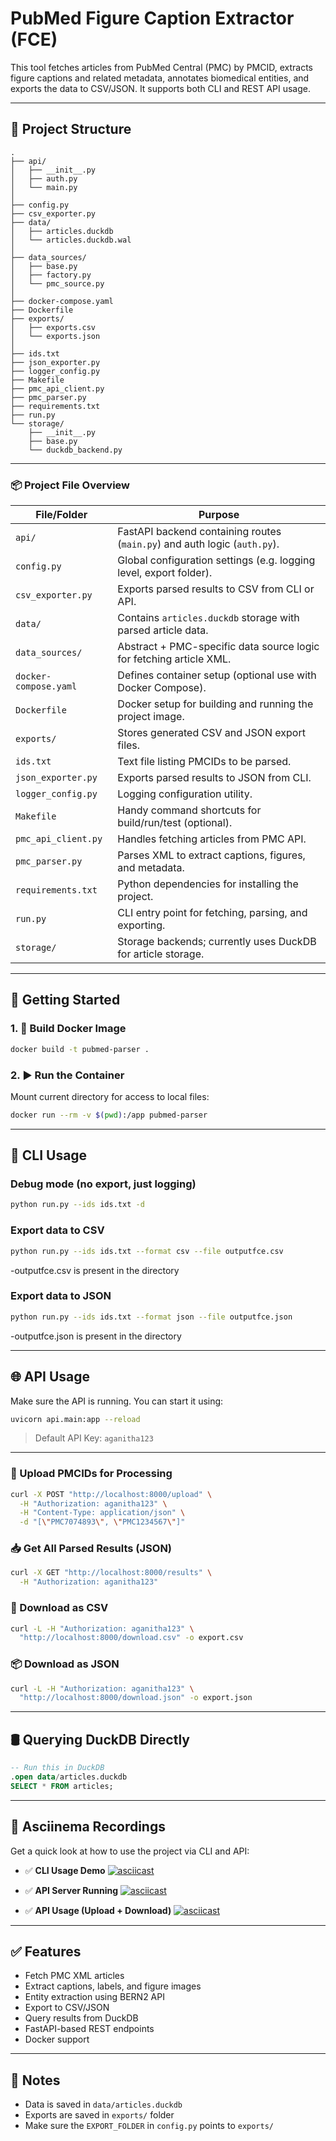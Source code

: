 
# PubMed Figure Caption Extractor (FCE)

This tool fetches articles from PubMed Central (PMC) by PMCID, extracts figure captions and related metadata, annotates biomedical entities, and exports the data to CSV/JSON. It supports both CLI and REST API usage.

---

## 📁 Project Structure

```
.
├── api/
│   ├── __init__.py
│   ├── auth.py
│   └── main.py
│
├── config.py
├── csv_exporter.py
├── data/
│   ├── articles.duckdb
│   └── articles.duckdb.wal
│
├── data_sources/
│   ├── base.py
│   ├── factory.py
│   └── pmc_source.py
│
├── docker-compose.yaml
├── Dockerfile
├── exports/
│   ├── exports.csv
│   └── exports.json
│
├── ids.txt
├── json_exporter.py
├── logger_config.py
├── Makefile
├── pmc_api_client.py
├── pmc_parser.py
├── requirements.txt
├── run.py
└── storage/
    ├── __init__.py
    ├── base.py
    └── duckdb_backend.py
```
---

### 📦 Project File Overview

| File/Folder           | Purpose                                                                   |
| --------------------- | ------------------------------------------------------------------------- |
| `api/`                | FastAPI backend containing routes (`main.py`) and auth logic (`auth.py`). |
| `config.py`           | Global configuration settings (e.g. logging level, export folder).        |
| `csv_exporter.py`     | Exports parsed results to CSV from CLI or API.                            |
| `data/`               | Contains `articles.duckdb` storage with parsed article data.              |
| `data_sources/`       | Abstract + PMC-specific data source logic for fetching article XML.       |
| `docker-compose.yaml` | Defines container setup (optional use with Docker Compose).               |
| `Dockerfile`          | Docker setup for building and running the project image.                  |
| `exports/`            | Stores generated CSV and JSON export files.                               |
| `ids.txt`             | Text file listing PMCIDs to be parsed.                                    |
| `json_exporter.py`    | Exports parsed results to JSON from CLI.                                  |
| `logger_config.py`    | Logging configuration utility.                                            |
| `Makefile`            | Handy command shortcuts for build/run/test (optional).                    |
| `pmc_api_client.py`   | Handles fetching articles from PMC API.                                   |
| `pmc_parser.py`       | Parses XML to extract captions, figures, and metadata.                    |
| `requirements.txt`    | Python dependencies for installing the project.                           |
| `run.py`              | CLI entry point for fetching, parsing, and exporting.                     |
| `storage/`            | Storage backends; currently uses DuckDB for article storage.              |


---

## 🚀 Getting Started

### 1. 🔧 Build Docker Image

```bash
docker build -t pubmed-parser .
```

### 2. ▶️ Run the Container

Mount current directory for access to local files:

```bash
docker run --rm -v $(pwd):/app pubmed-parser
```

---

## 🐍 CLI Usage

### Debug mode (no export, just logging)

```bash
python run.py --ids ids.txt -d
```

### Export data to CSV

```bash
python run.py --ids ids.txt --format csv --file outputfce.csv
```
-outputfce.csv is present in the directory

### Export data to JSON

```bash
python run.py --ids ids.txt --format json --file outputfce.json
```
-outputfce.json is present in the directory

---

## 🌐 API Usage

Make sure the API is running. You can start it using:

```bash
uvicorn api.main:app --reload
```

> Default API Key: `aganitha123`

---

### 🔼 Upload PMCIDs for Processing

```bash
curl -X POST "http://localhost:8000/upload" \
  -H "Authorization: aganitha123" \
  -H "Content-Type: application/json" \
  -d "[\"PMC7074893\", \"PMC1234567\"]"
```

### 📥 Get All Parsed Results (JSON)

```bash
curl -X GET "http://localhost:8000/results" \
  -H "Authorization: aganitha123"
```

### 📄 Download as CSV

```bash
curl -L -H "Authorization: aganitha123" \
  "http://localhost:8000/download.csv" -o export.csv
```

### 📦 Download as JSON

```bash
curl -L -H "Authorization: aganitha123" \
  "http://localhost:8000/download.json" -o export.json
```

---

## 🛢️ Querying DuckDB Directly

```sql
-- Run this in DuckDB
.open data/articles.duckdb
SELECT * FROM articles;
```

---

## 🎥 Asciinema Recordings

Get a quick look at how to use the project via CLI and API:

* ✅ **CLI Usage Demo**
  [![asciicast](https://asciinema.org/a/Tmj6NyuuEqlQIC5DxFccUoKkx.svg)](https://asciinema.org/a/Tmj6NyuuEqlQIC5DxFccUoKkx)

* ✅ **API Server Running**
  [![asciicast](https://asciinema.org/a/yGzIpSMdpRZvirzcnoZGJax7T.svg)](https://asciinema.org/a/yGzIpSMdpRZvirzcnoZGJax7T)

* ✅ **API Usage (Upload + Download)**
  [![asciicast](https://asciinema.org/a/76be0e12-a0fe-4161-896f-43c2a391171e.svg)](https://asciinema.org/a/76be0e12-a0fe-4161-896f-43c2a391171e)

---

## ✅ Features

* Fetch PMC XML articles
* Extract captions, labels, and figure images
* Entity extraction using BERN2 API
* Export to CSV/JSON
* Query results from DuckDB
* FastAPI-based REST endpoints
* Docker support

---

## 📝 Notes

* Data is saved in `data/articles.duckdb`
* Exports are saved in `exports/` folder
* Make sure the `EXPORT_FOLDER` in `config.py` points to `exports/`




